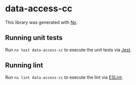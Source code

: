 # data-access-cc

This library was generated with [Nx](https://nx.dev).

## Running unit tests

Run `nx test data-access-cc` to execute the unit tests via [Jest](https://jestjs.io).

## Running lint

Run `nx lint data-access-cc` to execute the lint via [ESLint](https://eslint.org/).
